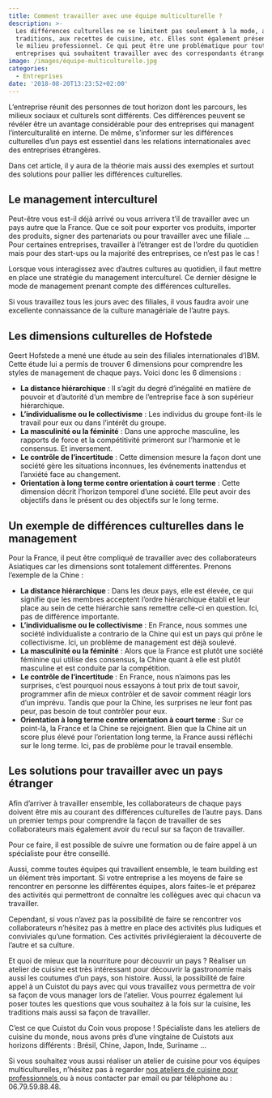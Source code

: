 ```yaml
---
title: Comment travailler avec une équipe multiculturelle ?
description: >-
  Les différences culturelles ne se limitent pas seulement à la mode, aux
  traditions, aux recettes de cuisine, etc. Elles sont également présentes dans
  le milieu professionnel. Ce qui peut être une problématique pour toutes
  entreprises qui souhaitent travailler avec des correspondants étrangers.
image: /images/équipe-multiculturelle.jpg
categories:
  - Entreprises
date: '2018-08-20T13:23:52+02:00'
---
```

L’entreprise réunit des personnes de tout horizon dont les parcours, les milieux sociaux et culturels sont différents. Ces différences peuvent se révéler être un avantage considérable pour des entreprises qui managent l’interculturalité en interne. De même, s’informer sur les différences culturelles d’un pays est essentiel dans les relations internationales avec des entreprises étrangères.

Dans cet article, il y aura de la théorie mais aussi des exemples et surtout des solutions pour pallier les différences culturelles.

## Le management interculturel

Peut-être vous est-il déjà arrivé ou vous arrivera t’il de travailler avec un pays autre que la France. Que ce soit pour exporter vos produits, importer des produits, signer des partenariats ou pour travailler avec une filiale … Pour certaines entreprises, travailler à l’étranger est de l’ordre du quotidien mais pour des start-ups ou la majorité des entreprises, ce n’est pas le cas !  

Lorsque vous interagissez avec d’autres cultures au quotidien, il faut mettre en place une stratégie du management interculturel. Ce dernier désigne le mode de management prenant compte des différences culturelles.

Si vous travaillez tous les jours avec des filiales, il vous faudra avoir une excellente connaissance de la culture managériale de l’autre pays.

## Les dimensions culturelles de Hofstede

Geert Hofstede a mené une étude au sein des filiales internationales d’IBM. Cette étude lui a permis de trouver 6 dimensions pour comprendre les styles de management de chaque pays. Voici donc les 6 dimensions :

* **La distance hiérarchique** : Il s’agit du degré d’inégalité en matière de pouvoir et d’autorité d’un membre de l’entreprise face à son supérieur hiérarchique.
* **L’individualisme ou le collectivisme** : Les individus du groupe font-ils le travail pour eux ou dans l’intérêt du groupe.
* **La masculinité ou la féminité** : Dans une approche masculine, les rapports de force et la compétitivité primeront sur l’harmonie et le consensus. Et inversement. 
* **Le contrôle de l’incertitude** : Cette dimension mesure la façon dont une société gère les situations inconnues, les événements inattendus et l’anxiété face au changement.
* **Orientation à long terme contre orientation à court terme** : Cette dimension décrit l’horizon temporel d’une société. Elle peut avoir des objectifs dans le présent ou des objectifs sur le long terme.

## Un exemple de différences culturelles dans le management

Pour la France, il peut être compliqué de travailler avec des collaborateurs Asiatiques car les dimensions sont totalement différentes. Prenons l’exemple de la Chine : 

* **La distance hiérarchique** : Dans les deux pays, elle est élevée, ce qui signifie que les membres acceptent l’ordre hiérarchique établi et leur place au sein de cette hiérarchie sans remettre celle-ci en question. Ici, pas de différence importante. 
* **L’individualisme ou le collectivisme** : En France, nous sommes une société individualiste a contrario de la Chine qui est un pays qui prône le collectivisme. Ici, un problème de management est déjà soulevé. 
* **La masculinité ou la féminité** : Alors que la France est plutôt une société féminine qui utilise des consensus, la Chine quant à elle est plutôt masculine et est conduite par la compétition.
* **Le contrôle de l’incertitude** : En France, nous n’aimons pas les surprises, c’est pourquoi nous essayons à tout prix de tout savoir, programmer afin de mieux contrôler et de savoir comment réagir lors d’un imprévu. Tandis que pour la Chine, les surprises ne leur font pas peur, pas besoin de tout contrôler pour eux.
* **Orientation à long terme contre orientation à court terme** : Sur ce point-là, la France et la Chine se rejoignent. Bien que la Chine ait un score plus élevé pour l’orientation long terme, la France aussi réfléchi sur le long terme. Ici, pas de problème pour le travail ensemble.

## Les solutions pour travailler avec un pays étranger

Afin d’arriver à travailler ensemble, les collaborateurs de chaque pays doivent être mis au courant des différences culturelles de l’autre pays. Dans un premier temps pour comprendre la façon de travailler de ses collaborateurs mais également avoir du recul sur sa façon de travailler. 

Pour ce faire, il est possible de suivre une formation ou de faire appel à un spécialiste pour être conseillé. 

Aussi, comme toutes équipes qui travaillent ensemble, le team building est un élément très important. Si votre entreprise a les moyens de faire se rencontrer en personne les différentes équipes, alors faites-le et préparez des activités qui permettront de connaître les collègues avec qui chacun va travailler.

Cependant, si vous n’avez pas la possibilité de faire se rencontrer vos collaborateurs n’hésitez pas à mettre en place des activités plus ludiques et conviviales qu’une formation. Ces activités privilégieraient la découverte de l’autre et sa culture. 

Et quoi de mieux que la nourriture pour découvrir un pays ? Réaliser un atelier de cuisine est très intéressant pour découvrir la gastronomie mais aussi les coutumes d’un pays, son histoire. Aussi, la possibilité de faire appel à un Cuistot du pays avec qui vous travaillez vous permettra de voir sa façon de vous manager lors de l’atelier. Vous pourrez également lui poser toutes les questions que vous souhaitez à la fois sur la cuisine, les traditions mais aussi sa façon de travailler.

C’est ce que Cuistot du Coin vous propose ! Spécialiste dans les ateliers de cuisine du monde, nous avons près d’une vingtaine de Cuistots aux horizons différents : Brésil, Chine, Japon, Inde, Suriname …

Si vous souhaitez vous aussi réaliser un atelier de cuisine pour vos équipes multiculturelles, n’hésitez pas à regarder [nos ateliers de cuisine pour professionnels ](https://www.cuistotducoin.com/business)ou à nous contacter par email ou par téléphone au :  06.79.59.88.48.
